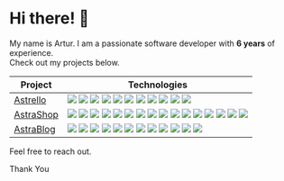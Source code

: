 
# Hi there! 👋

My name is Artur. I am a passionate software developer with **6 years** of experience.  
Check out my projects below.
  
<!-- START OF PROFILE STACK, DO NOT REMOVE -->
| **Project** | **Technologies** |
| - | - |
| [Astrello](https://github.com/Art1us/Astrello) | [![](https://svgshare.com/i/130x.svg)]() [![](https://svgshare.com/i/1308.svg)]() [![](https://svgshare.com/i/141d.svg)]() [![](https://svgshare.com/i/142s.svg)]() [![](https://svgshare.com/i/12zr.svg)]() [![](https://svgshare.com/i/12z2.svg)]() [![](https://svgshare.com/i/1309.svg)]() [![](https://svgshare.com/i/131A.svg)]() [![](https://svgshare.com/i/142D.svg)]() [![](https://svgshare.com/i/12zj.svg)]() [![](https://svgshare.com/i/130W.svg)]() |
| [AstraShop](https://github.com/Art1us/AstraShop) |[![](https://svgshare.com/i/1317.svg)]() [![](https://svgshare.com/i/1308.svg)]() [![](https://svgshare.com/i/1318.svg)]() [![](https://svgshare.com/i/141L.svg)]() [![](https://svgshare.com/i/141B.svg)]() [![](https://svgshare.com/i/142A.svg)]() [![](https://svgshare.com/i/141P.svg)]() [![](https://svgshare.com/i/12zj.svg)]() [![](https://svgshare.com/i/130n.svg)]() [![](https://svgshare.com/i/130W.svg)]() [![](https://svgshare.com/i/131Q.svg)]() [![](https://svgshare.com/i/131A.svg)]() [![](https://svgshare.com/i/141A.svg)]() [![](https://svgshare.com/i/142D.svg)]() [![](https://svgshare.com/i/142R.svg)]() [![](https://svgshare.com/i/130m.svg)]()|
| [AstraBlog](https://github.com/Art1us/Astra-Blog) |[![](https://svgshare.com/i/1317.svg)]() [![](https://svgshare.com/i/1308.svg)]() [![](https://svgshare.com/i/1318.svg)]() [![](https://svgshare.com/i/141L.svg)]()  [![](https://svgshare.com/i/12zj.svg)]() [![](https://svgshare.com/i/130n.svg)]() [![](https://svgshare.com/i/130W.svg)]() [![](https://svgshare.com/i/131Q.svg)]() [![](https://svgshare.com/i/131A.svg)]() [![](https://svgshare.com/i/141A.svg)]()  [![](https://svgshare.com/i/142R.svg)]() [![](https://svgshare.com/i/130m.svg)]()|
<!-- END OF PROFILE STACK, DO NOT REMOVE -->

Feel free to reach out.

Thank You

